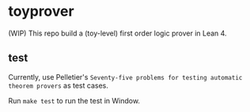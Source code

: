 # toyprover
(WIP)
This repo build a (toy-level) first order logic prover in Lean 4.

## test

Currently, use Pelletier's `Seventy-five problems for testing automatic theorem provers` as test cases.

Run `make test` to run the test in Window.
